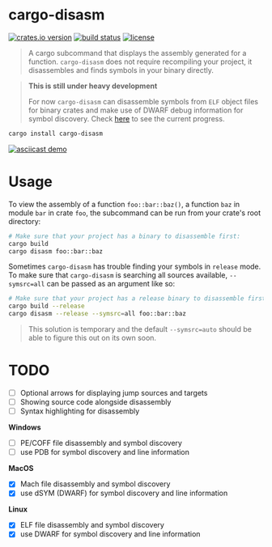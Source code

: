 cargo-disasm
============
[![crates.io version][crate-shield]][crate] [![build status][build-shield]][build-status] [![license][license-shield]][license]

> A cargo subcommand that displays the assembly generated for a function.
> `cargo-disasm` does not require recompiling your project, it disassembles
> and finds symbols in your binary directly.


> **This is still under heavy development**
>
> For now `cargo-disasm` can disassemble symbols from `ELF` object files
> for binary crates and make use of DWARF debug information for symbol discovery.
> Check [here](#todo) to see the current progress.

```sh
cargo install cargo-disasm
```

[![asciicast demo](https://asciinema.org/a/371231.svg)](https://asciinema.org/a/371231)

# Usage

To view the assembly of a function `foo::bar::baz()`, a function `baz` in module
`bar` in crate `foo`, the subcommand can be run from your crate's root directory:
```sh
# Make sure that your project has a binary to disassemble first:
cargo build
cargo disasm foo::bar::baz
```

Sometimes `cargo-disasm` has trouble finding your symbols in `release` mode. To make
sure that `cargo-disasm` is searching all sources available, `--symsrc=all` can be
passed as an argument like so:
```sh
# Make sure that your project has a release binary to disassemble first:
cargo build --release
cargo disasm --release --symsrc=all foo::bar::baz
```
> This solution is temporary and the default `--symsrc=auto` should
> be able to figure this out on its own soon.

# TODO
- [ ] Optional arrows for displaying jump sources and targets
- [ ] Showing source code alongside disassembly
- [ ] Syntax highlighting for disassembly

**Windows**  
- [ ] PE/COFF file disassembly and symbol discovery
- [ ] use PDB for symbol discovery and line information

**MacOS**  
- [x] Mach file disassembly and symbol discovery
- [x] use dSYM (DWARF) for symbol discovery and line information

**Linux**  
- [x] ELF file disassembly and symbol discovery
- [x] use DWARF for symbol discovery and line information

[crate]: https://crates.io/crates/cargo-disasm
[crate-shield]: https://img.shields.io/crates/v/cargo-disasm?style=flat-square
[build-shield]: https://img.shields.io/github/workflow/status/ExPixel/cargo-disasm/Test?style=flat-square
[build-status]: https://github.com/ExPixel/cargo-disasm/actions?query=workflow%3ATest
[license-shield]: https://img.shields.io/github/license/expixel/cargo-disasm?style=flat-square
[license]: https://github.com/ExPixel/cargo-disasm/blob/main/LICENSE.txt

